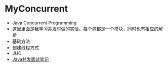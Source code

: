 # MyConcurrent
* Java Concurrent Programming
* 这里里面是我学习并发时做的实验，每个包都是一个模块，同时也有相应的解析
* 基础方法
* 创建线程方式
* JUC
* [Java并发面试笔记]()
